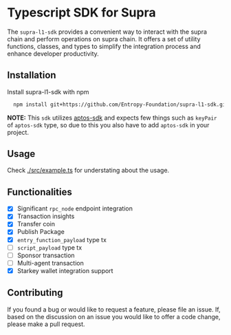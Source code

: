 # Typescript SDK for Supra

The `supra-l1-sdk` provides a convenient way to interact with the supra chain and perform operations on supra chain. It offers a set of utility functions, classes, and types to simplify the integration process and enhance developer productivity.

## Installation

Install supra-l1-sdk with npm

```bash
  npm install git+https://github.com/Entropy-Foundation/supra-l1-sdk.git
```

**NOTE:** This `sdk` utilizes [aptos-sdk](https://github.com/aptos-labs/aptos-core/tree/main/ecosystem/typescript/sdk) and expects few things such as `keyPair` of `aptos-sdk` type, so due to this you also have to add `aptos-sdk` in your project.

## Usage

Check [./src/example.ts](https://github.com/Entropy-Foundation/supra-l1-sdk/blob/master/src/example.ts) for understating about the usage.

## Functionalities

- [x] Significant `rpc_node` endpoint integration
- [x] Transaction insights
- [x] Transfer coin
- [x] Publish Package
- [X] `entry_function_payload` type tx
- [ ] `script_payload` type tx
- [ ] Sponsor transaction
- [ ] Multi-agent transaction
- [X] Starkey wallet integration support

## Contributing

If you found a bug or would like to request a feature, please file an issue. If, based on the discussion on an issue you would like to offer a code change, please make a pull request.
